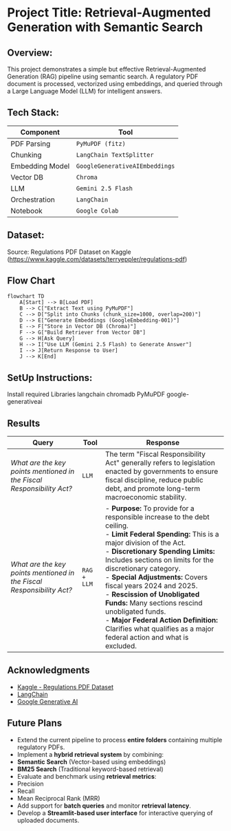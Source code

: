 # Project Title: Retrieval-Augmented Generation with Semantic Search

## Overview:

This project demonstrates a simple but effective Retrieval-Augmented Generation (RAG) pipeline using semantic search. A regulatory PDF document is processed, vectorized using embeddings, and queried through a Large Language Model (LLM) for intelligent answers.


## Tech Stack:

| Component       | Tool                           |
| --------------- | ------------------------------ |
| PDF Parsing     | `PyMuPDF (fitz)`               |
| Chunking        | `LangChain TextSplitter`       |
| Embedding Model | `GoogleGenerativeAIEmbeddings` |
| Vector DB       | `Chroma`                       |
| LLM             | `Gemini 2.5 Flash`             |
| Orchestration   | `LangChain`                    |
| Notebook        | `Google Colab`                 |


## Dataset:
Source: Regulations PDF Dataset on Kaggle (https://www.kaggle.com/datasets/terryeppler/regulations-pdf)


## Flow Chart 

```mermaid
flowchart TD
    A[Start] --> B[Load PDF]
    B --> C["Extract Text using PyMuPDF"]
    C --> D["Split into Chunks (chunk_size=1000, overlap=200)"]
    D --> E["Generate Embeddings (GoogleEmbedding-001)"]
    E --> F["Store in Vector DB (Chroma)"]
    F --> G["Build Retriever from Vector DB"]
    G --> H[Ask Query]
    H --> I["Use LLM (Gemini 2.5 Flash) to Generate Answer"]
    I --> J[Return Response to User]
    J --> K[End]
```

## SetUp Instructions:

Install required Libraries 
langchain 
chromadb 
PyMuPDF 
google-generativeai

## Results

| Query                                                                                   | Tool         | Response |
|-----------------------------------------------------------------------------------------|--------------|----------|
| *What are the key points mentioned in the Fiscal Responsibility Act?*                  | `LLM`        | The term "Fiscal Responsibility Act" generally refers to legislation enacted by governments to ensure fiscal discipline, reduce public debt, and promote long-term macroeconomic stability. |
| *What are the key points mentioned in the Fiscal Responsibility Act?*                  | `RAG + LLM`  | - **Purpose:** To provide for a responsible increase to the debt ceiling. <br> - **Limit Federal Spending:** This is a major division of the Act. <br> - **Discretionary Spending Limits:** Includes sections on limits for the discretionary category. <br> - **Special Adjustments:** Covers fiscal years 2024 and 2025. <br> - **Rescission of Unobligated Funds:** Many sections rescind unobligated funds. <br> - **Major Federal Action Definition:** Clarifies what qualifies as a major federal action and what is excluded. |

## Acknowledgments

- [Kaggle - Regulations PDF Dataset](https://www.kaggle.com/datasets/terryeppler/regulations-pdf)
- [LangChain](https://www.langchain.com/)
- [Google Generative AI](https://ai.google.dev/)

## Future Plans

-  Extend the current pipeline to process **entire folders** containing multiple regulatory PDFs.
-  Implement a **hybrid retrieval system** by combining:
  -  **Semantic Search** (Vector-based using embeddings)
  -  **BM25 Search** (Traditional keyword-based retrieval)
-  Evaluate and benchmark using **retrieval metrics**:
  -  Precision
  -  Recall
  -  Mean Reciprocal Rank (MRR)
-   Add support for **batch queries** and monitor **retrieval latency**.
-   Develop a **Streamlit-based user interface** for interactive querying of uploaded documents.



